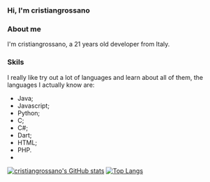 ### Hi, I'm cristiangrossano

### About me

I'm cristiangrossano, a 21 years old developer from Italy.

### Skils

I really like try out a lot of languages and learn about all of them, the languages I actually know are:

- Java;
- Javascript;
- Python;
- C;
- C#;
- Dart;
- HTML;
- PHP.
-

[![cristiangrossano's GitHub stats](https://github-readme-stats.vercel.app/api?username=cristiangrossano)](https://github.com/anuraghazra/github-readme-stats&theme=radical&count_private=true)
[![Top Langs](https://github-readme-stats.vercel.app/api/top-langs/?username=cristiangrossano)](https://github.com/anuraghazra/github-readme-stats)
<!--
**cristiangrossano/cristiangrossano** is a ✨ _special_ ✨ repository because its `README.md` (this file) appears on your GitHub profile.

Here are some ideas to get you started:

- 🔭 I’m currently working on ...
- 🌱 I’m currently learning ...
- 👯 I’m looking to collaborate on ...
- 🤔 I’m looking for help with ...
- 💬 Ask me about ...
- 📫 How to reach me: ...
- 😄 Pronouns: ...
- ⚡ Fun fact: ...
-->
